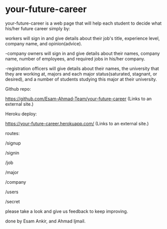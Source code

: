 # your-future-career

your-future-career is a web page that will help each student to decide what his/her future career simply by:

workers will sign in and give details about their job's title, experience level, company name, and opinion(advice).

-company owners will sign in and give details about their names, company name, number of employees, and required jobs in his/her company.

-registration officers will give details about their names, the university that they are working at, majors and each major status(saturated, stagnant, or desired), and a number of students studying this major at their university.

Github repo:

https://github.com/Esam-Ahmad-Team/your-future-career (Links to an external site.)

Heroku deploy:

https://your-future-career.herokuapp.com/ (Links to an external site.)

routes:

/signup

/signin

/job

/major

/company 

/users

/secret

please take a look and give us feedback to keep improving.

done by Esam Ankir, and Ahmad Ijmail.
